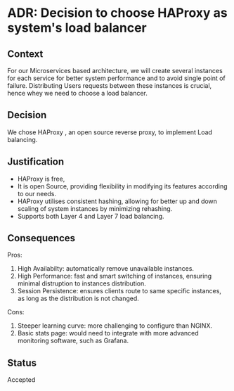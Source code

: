 # ADR: Decision to choose HAProxy as system's load balancer

## Context
For our Microservices based architecture, we will create several instances for each service for better system performance and to avoid single point of failure. Distributing Users requests between these instances is crucial, hence whey we need to choose a load balancer.

## Decision
We chose HAProxy , an open source reverse proxy, to implement Load balancing.

## Justification
- HAProxy is free,
- It is open Source, providing flexibility in modifying its features according to our needs.
- HAProxy utilises consistent hashing, allowing for better up and down scaling of system instances by minimizing rehashing.
- Supports both Layer 4 and Layer 7 load balancing.

## Consequences
Pros:
1. High Availabilty: automatically remove unavailable instances.
2. High Performance: fast and smart switching of instances, ensuring minimal distruption to instances distribution.
3. Session Persistence: ensures clients route to same specific instances, as long as the distribution is not changed.

Cons:
1. Steeper learning curve: more challenging to configure than NGINX.
2. Basic stats page: would need to integrate with more advanced monitoring software, such as Grafana.



## Status
Accepted
